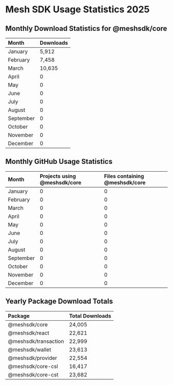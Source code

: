 # Mesh SDK Usage Statistics 2025

## Monthly Download Statistics for @meshsdk/core
| Month | Downloads |
|:------|:----------|
| January | 5,912 |
| February | 7,458 |
| March | 10,635 |
| April | 0 |
| May | 0 |
| June | 0 |
| July | 0 |
| August | 0 |
| September | 0 |
| October | 0 |
| November | 0 |
| December | 0 |

## Monthly GitHub Usage Statistics
| Month | Projects using @meshsdk/core | Files containing @meshsdk/core |
|:------|:---------------------------|:--------------------------------|
| January | 0 | 0 |
| February | 0 | 0 |
| March | 0 | 0 |
| April | 0 | 0 |
| May | 0 | 0 |
| June | 0 | 0 |
| July | 0 | 0 |
| August | 0 | 0 |
| September | 0 | 0 |
| October | 0 | 0 |
| November | 0 | 0 |
| December | 0 | 0 |

## Yearly Package Download Totals
| Package | Total Downloads |
|:--------|:---------------|
| @meshsdk/core | 24,005 |
| @meshsdk/react | 22,621 |
| @meshsdk/transaction | 22,999 |
| @meshsdk/wallet | 23,613 |
| @meshsdk/provider | 22,554 |
| @meshsdk/core-csl | 16,417 |
| @meshsdk/core-cst | 23,682 |
